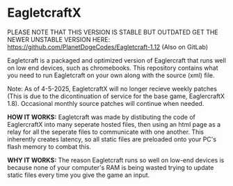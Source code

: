 # EagletcraftX
PLEASE NOTE THAT THIS VERSION IS STABLE BUT OUTDATED
GET THE NEWER UNSTABLE VERSION HERE: https://github.com/PlanetDogeCodes/Eagletcraft-1.12 (Also on GitLab)

Eagletcraft is a packaged and optimized version of Eaglercraft that runs well on low end devices, such as chromebooks. This repository contains what you need to run Eagletcraft on your own along with the source (xml) file.

Note: As of 4-5-2025, EagletcraftX will no longer recieve weekly patches (This is due to the dicontinuation of service for the base game, EaglercraftX 1.8). Occasional monthly source patches will continue when needed.

**HOW IT WORKS:**
Eagletcraft was made by distibuting the code of EaglercraftX into many seperate hosted files, then using an html page as a relay for all the seperate files to communicate with one another. This inherently creates latency, so all static files are preloaded onto your PC's flash memory to combat this. 

**WHY IT WORKS:**
The reason Eagletcraft runs so well on low-end devices is because none of your computer's RAM is being wasted trying to update static files every time you give the game an input.

